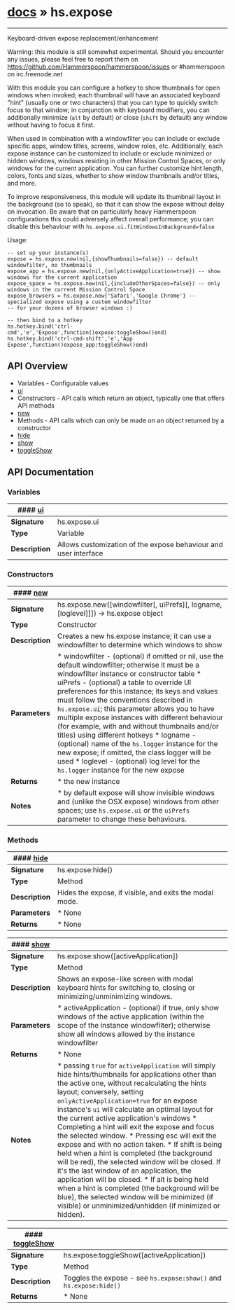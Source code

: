 # [docs](index.md) » hs.expose
---

Keyboard-driven expose replacement/enhancement

Warning: this module is still somewhat experimental.
Should you encounter any issues, please feel free to report them on https://github.com/Hammerspoon/hammerspoon/issues
or #hammerspoon on irc.freenode.net

With this module you can configure a hotkey to show thumbnails for open windows when invoked; each thumbnail will have
an associated keyboard "hint" (usually one or two characters) that you can type to quickly switch focus to that
window; in conjunction with keyboard modifiers, you can additionally minimize (`alt` by default) or close
(`shift` by default) any window without having to focus it first.

When used in combination with a windowfilter you can include or exclude specific apps, window titles, screens,
window roles, etc. Additionally, each expose instance can be customized to include or exclude minimized or hidden windows,
windows residing in other Mission Control Spaces, or only windows for the current application. You can further customize
hint length, colors, fonts and sizes, whether to show window thumbnails and/or titles, and more.

To improve responsiveness, this module will update its thumbnail layout in the background (so to speak), so that it
can show the expose without delay on invocation. Be aware that on particularly heavy Hammerspoon configurations
this could adversely affect overall performance; you can disable this behaviour with
`hs.expose.ui.fitWindowsInBackground=false`

Usage:
```
-- set up your instance(s)
expose = hs.expose.new(nil,{showThumbnails=false}) -- default windowfilter, no thumbnails
expose_app = hs.expose.new(nil,{onlyActiveApplication=true}) -- show windows for the current application
expose_space = hs.expose.new(nil,{includeOtherSpaces=false}) -- only windows in the current Mission Control Space
expose_browsers = hs.expose.new{'Safari','Google Chrome'} -- specialized expose using a custom windowfilter
-- for your dozens of browser windows :)

-- then bind to a hotkey
hs.hotkey.bind('ctrl-cmd','e','Expose',function()expose:toggleShow()end)
hs.hotkey.bind('ctrl-cmd-shift','e','App Expose',function()expose_app:toggleShow()end)
```

## API Overview
* Variables - Configurable values
 * [ui](#ui)
* Constructors - API calls which return an object, typically one that offers API methods
 * [new](#new)
* Methods - API calls which can only be made on an object returned by a constructor
 * [hide](#hide)
 * [show](#show)
 * [toggleShow](#toggleShow)

## API Documentation

### Variables

| #### [ui](#ui)    |                                                                           |
| --------------------------------------------|---------------------------------------------------------------------------|
| **Signature**                               | hs.expose.ui                                                            |
| **Type**                                    | Variable                                                           |
| **Description**                             | Allows customization of the expose behaviour and user interface                                                           |

### Constructors

| #### [new](#new)    |                                                                           |
| --------------------------------------------|---------------------------------------------------------------------------|
| **Signature**                               | hs.expose.new([windowfilter[, uiPrefs][, logname, [loglevel]]]) -> hs.expose object                                                            |
| **Type**                                    | Constructor                                                           |
| **Description**                             | Creates a new hs.expose instance; it can use a windowfilter to determine which windows to show                                                           |
| **Parameters**                              |  * windowfilter - (optional) if omitted or nil, use the default windowfilter; otherwise it must be a windowfilter   instance or constructor table * uiPrefs - (optional) a table to override UI preferences for this instance; its keys and values   must follow the conventions described in `hs.expose.ui`; this parameter allows you to have multiple   expose instances with different behaviour (for example, with and without thumbnails and/or titles)   using different hotkeys * logname - (optional) name of the `hs.logger` instance for the new expose; if omitted, the class logger will be used * loglevel - (optional) log level for the `hs.logger` instance for the new expose         |
| **Returns**                                 |  * the new instance                  |
| **Notes**                                   |   * by default expose will show invisible windows and (unlike the OSX expose) windows from other spaces; use    `hs.expose.ui` or the `uiPrefs` parameter to change these behaviours.                        |

### Methods

| #### [hide](#hide)    |                                                                           |
| --------------------------------------------|---------------------------------------------------------------------------|
| **Signature**                               | hs.expose:hide()                                                            |
| **Type**                                    | Method                                                           |
| **Description**                             | Hides the expose, if visible, and exits the modal mode.                                                           |
| **Parameters**                              |  * None         |
| **Returns**                                 |  * None                  |

| #### [show](#show)    |                                                                           |
| --------------------------------------------|---------------------------------------------------------------------------|
| **Signature**                               | hs.expose:show([activeApplication])                                                            |
| **Type**                                    | Method                                                           |
| **Description**                             | Shows an expose-like screen with modal keyboard hints for switching to, closing or minimizing/unminimizing windows.                                                           |
| **Parameters**                              |  * activeApplication - (optional) if true, only show windows of the active application (within the  scope of the instance windowfilter); otherwise show all windows allowed by the instance windowfilter         |
| **Returns**                                 |  * None                  |
| **Notes**                                   |  * passing `true` for `activeApplication` will simply hide hints/thumbnails for applications other   than the active one, without recalculating the hints layout; conversely, setting `onlyActiveApplication=true`   for an expose instance's `ui` will calculate an optimal layout for the current active application's windows * Completing a hint will exit the expose and focus the selected window. * Pressing esc will exit the expose and with no action taken. * If shift is being held when a hint is completed (the background will be red), the selected   window will be closed. If it's the last window of an application, the application will be closed. * If alt is being held when a hint is completed (the background will be blue), the selected   window will be minimized (if visible) or unminimized/unhidden (if minimized or hidden).                        |

| #### [toggleShow](#toggleShow)    |                                                                           |
| --------------------------------------------|---------------------------------------------------------------------------|
| **Signature**                               | hs.expose:toggleShow([activeApplication])                                                            |
| **Type**                                    | Method                                                           |
| **Description**                             | Toggles the expose - see `hs.expose:show()` and `hs.expose:hide()`                                                           |
| **Returns**                                 |  * None                  |

